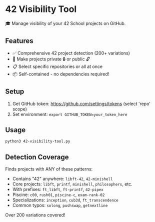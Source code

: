 # 42 Visibility Tool

🎓 Manage visibility of your 42 School projects on GitHub.

## Features
- ✅ Comprehensive 42 project detection (200+ variations)
- 🎯 Make projects private 🔒 or public 🔓
- 📋 Select specific repositories or all at once
- 📦 Self-contained - no dependencies required!

## Setup
1. Get GitHub token: https://github.com/settings/tokens (select 'repo' scope)
2. Set environment: `export GITHUB_TOKEN=your_token_here`

## Usage
```bash
python3 42-visibility-tool.py
```

## Detection Coverage
Finds projects with ANY of these patterns:
- Contains "42" anywhere: `libft-42`, `42-minishell`
- Core projects: `libft`, `printf`, `minishell`, `philosophers`, etc.
- With prefixes: `ft_libft`, `ft-printf`, `42-pipex`
- Piscine: `c00`, `rush01`, `piscine-c`, `exam-rank-02`
- Specializations: `inception`, `cub3d`, `ft_transcendence`
- Common typos: `solong`, `pushswap`, `getnextline`

Over 200 variations covered!

